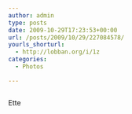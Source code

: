 ```yaml
---
author: admin
type: posts
date: 2009-10-29T17:23:53+00:00
url: /posts/2009/10/29/227084578/
yourls_shorturl:
  - http://lobban.org/i/1z
categories:
  - Photos

---
```

<div class="figure">
  <img src="https://andy.lobban.org/photo/1280/227084578/1/tumblr_ksadnuZVIY1qzrl7b" alt="" />
</div>

Ette